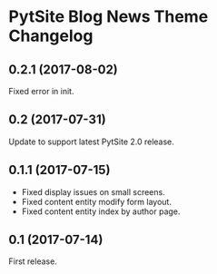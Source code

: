 # PytSite Blog News Theme Changelog

## 0.2.1 (2017-08-02)
Fixed error in init.


## 0.2 (2017-07-31)
Update to support latest PytSite 2.0 release.


## 0.1.1 (2017-07-15)
- Fixed display issues on small screens.
- Fixed content entity modify form layout.
- Fixed content entity index by author page.


## 0.1 (2017-07-14)
First release.

